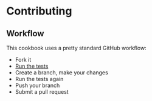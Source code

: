 # Contributing

## Workflow

This cookbook uses a pretty standard GitHub workflow:

 * Fork it
 * [Run the tests](./TESTING.md)
 * Create a branch, make your changes
 * Run the tests again
 * Push your branch
 * Submit a pull request
